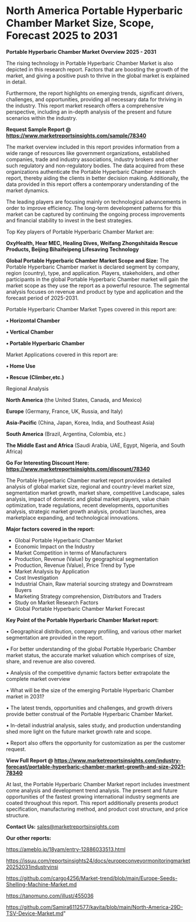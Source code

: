 # North America Portable Hyperbaric Chamber Market Size, Scope, Forecast 2025 to 2031

<Strong> Portable Hyperbaric Chamber Market Overview 2025 - 2031</strong>

The rising technology in Portable Hyperbaric Chamber Market is also depicted in this research report. Factors that are boosting the growth of the market, and giving a positive push to thrive in the global market is explained in detail.

Furthermore, the report highlights on emerging trends, significant drivers, challenges, and opportunities, providing all necessary data for thriving in the industry. This report market research offers a comprehensive perspective, including an in-depth analysis of the present and future scenarios within the industry.

<strong>Request Sample Report @ <a href=https://www.marketreportsinsights.com/sample/78340>https://www.marketreportsinsights.com/sample/78340</a></strong>

The market overview included in this report provides information from a wide range of resources like government organizations, established companies, trade and industry associations, industry brokers and other such regulatory and non-regulatory bodies. The data acquired from these organizations authenticate the Portable Hyperbaric Chamber research report, thereby aiding the clients in better decision making. Additionally, the data provided in this report offers a contemporary understanding of the market dynamics.

The leading players are focusing mainly on technological advancements in order to improve efficiency. The long-term development patterns for this market can be captured by continuing the ongoing process improvements and financial stability to invest in the best strategies.

Top Key players of Portable Hyperbaric Chamber Market are:

<strong>OxyHealth, Hear MEC, Healing Dives, Weifang Zhongshitaida Rescue Products, Beijing Bihaifeipeng Lifesaving Technology</strong>

<strong><b>Global Portable Hyperbaric Chamber Market Scope and Size:</b></strong>
The Portable Hyperbaric Chamber market is declared segment by company, region (country), type, and application. Players, stakeholders, and other participants in the global Portable Hyperbaric Chamber market will gain the market scope as they use the report as a powerful resource. The segmental analysis focuses on revenue and product by type and application and the forecast period of 2025-2031.

Portable Hyperbaric Chamber Market Types covered in this report are:

<strong>• Horizontal Chamber

• Vertical Chamber

• Portable Hyperbaric Chamber</strong>

Market Applications covered in this report are:

<strong>• Home Use

• Rescue (Climber,etc.)</strong> 

Regional Analysis

<strong>North America</strong> (the United States, Canada, and Mexico)

<strong>Europe</strong> (Germany, France, UK, Russia, and Italy)

<strong>Asia-Pacific</strong> (China, Japan, Korea, India, and Southeast Asia)

<strong>South America</strong> (Brazil, Argentina, Colombia, etc.)

<strong>The Middle East and Africa</strong> (Saudi Arabia, UAE, Egypt, Nigeria, and South Africa)

<strong>Go For Interesting Discount Here: <a href=https://www.marketreportsinsights.com/discount/78340>https://www.marketreportsinsights.com/discount/78340</a></strong>

The Portable Hyperbaric Chamber market report provides a detailed analysis of global market size, regional and country-level market size, segmentation market growth, market share, competitive Landscape, sales analysis, impact of domestic and global market players, value chain optimization, trade regulations, recent developments, opportunities analysis, strategic market growth analysis, product launches, area marketplace expanding, and technological innovations.

<strong><b>Major factors covered in the report:</b></strong>
<ul>
  <li>Global Portable Hyperbaric Chamber Market </li>
  <li>Economic Impact on the Industry</li>
  <li>Market Competition in terms of Manufacturers</li>
  <li>Production, Revenue (Value) by geographical segmentation</li>
  <li>Production, Revenue (Value), Price Trend by Type</li>
  <li>Market Analysis by Application</li>
  <li>Cost Investigation</li>
  <li>Industrial Chain, Raw material sourcing strategy and Downstream Buyers</li>
  <li>Marketing Strategy comprehension, Distributors and Traders</li>
  <li>Study on Market Research Factors</li>
  <li>Global Portable Hyperbaric Chamber Market Forecast</li>
</ul>

<strong><b>Key Point of the Portable Hyperbaric Chamber Market report:</b></strong>

• Geographical distribution, company profiling, and various other market segmentation are provided in the report.

• For better understanding of the global Portable Hyperbaric Chamber market status, the accurate market valuation which comprises of size, share, and revenue are also covered.

• Analysis of the competitive dynamic factors better extrapolate the complete market overview

• What will be the size of the emerging Portable Hyperbaric Chamber market in 2031?

• The latest trends, opportunities and challenges, and growth drivers provide better construal of the Portable Hyperbaric Chamber Market.

• In-detail industrial analysis, sales study, and production understanding shed more light on the future market growth rate and scope.

• Report also offers the opportunity for customization as per the customer request.

<strong><b>View Full Report @ <a href=https://www.marketreportsinsights.com/industry-forecast/portable-hyperbaric-chamber-market-growth-and-size-2021-78340>https://www.marketreportsinsights.com/industry-forecast/portable-hyperbaric-chamber-market-growth-and-size-2021-78340</a></b></strong>


At last, the Portable Hyperbaric Chamber Market report includes investment come analysis and development trend analysis. The present and future opportunities of the fastest growing international industry segments are coated throughout this report. This report additionally presents product specification, manufacturing method, and product cost structure, and price structure.

<strong>Contact Us:</strong>
sales@marketreportsinsights.com

<strong>Our other reports:</strong>

<a href=https://ameblo.jp/18yam/entry-12886033513.html>https://ameblo.jp/18yam/entry-12886033513.html</a>

<a href=https://issuu.com/reportsinsights24/docs/europeconveyormonitoringmarket20252031industryinsi>https://issuu.com/reportsinsights24/docs/europeconveyormonitoringmarket20252031industryinsi</a>

<a href=https://github.com/cargo4256/Market-trend/blob/main/Europe-Seeds-Shelling-Machine-Market.md>https://github.com/cargo4256/Market-trend/blob/main/Europe-Seeds-Shelling-Machine-Market.md</a>

<a href=https://tanomuno.com/illust/455036>https://tanomuno.com/illust/455036</a>

<a href=https://github.com/Samira6112577/kavita/blob/main/North-America-29D-TSV-Device-Market.md>https://github.com/Samira6112577/kavita/blob/main/North-America-29D-TSV-Device-Market.md</a>"
